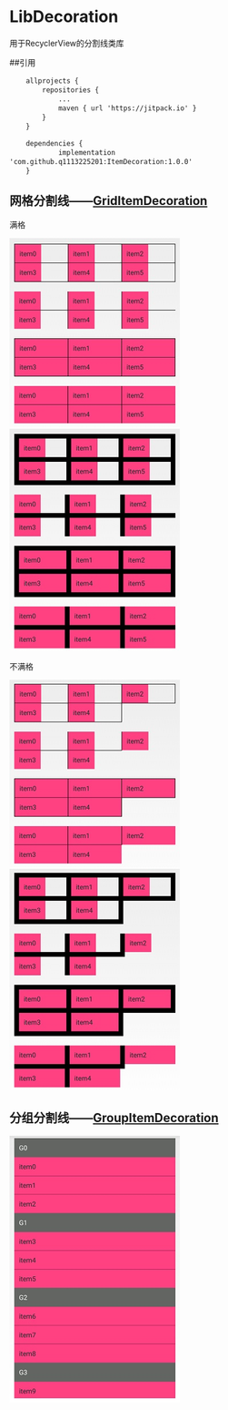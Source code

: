 # LibDecoration
用于RecyclerView的分割线类库

##引用

```
	allprojects {
		repositories {
			...
			maven { url 'https://jitpack.io' }
		}
	}
```
```
	dependencies {
	        implementation 'com.github.q1113225201:ItemDecoration:1.0.0'
	}
```

## 网格分割线——[GridItemDecoration](libdecoration/src/main/java/com/sjl/libdecoration/GridItemDecoration.java)

满格

![image](1-6.jpg)
![image](10-6.jpg)

不满格

![image](1-5.jpg)
![image](10-5.jpg)

## 分组分割线——[GroupItemDecoration](libdecoration/src/main/java/com/sjl/libdecoration/GroupItemDecoration.java)

![image](group.jpg)




